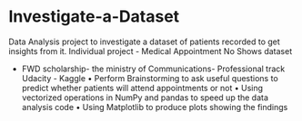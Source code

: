 # Investigate-a-Dataset
Data Analysis project to investigate a dataset of patients recorded to get insights from it. 
Individual project - Medical Appointment No Shows dataset
- FWD scholarship- the ministry of Communications- Professional track Udacity - Kaggle
• Perform Brainstorming to ask useful questions to predict whether patients will attend appointments or not
• Using vectorized operations in NumPy and pandas to speed up the data analysis code
• Using Matplotlib to produce plots showing the findings
